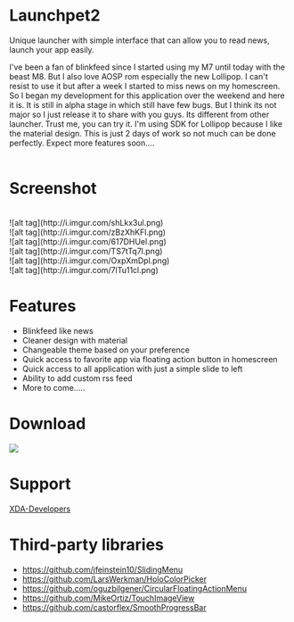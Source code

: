 Launchpet2
==========

Unique launcher with simple interface that can allow you to read news, launch your app easily.

I've been a fan of blinkfeed since I started using my M7 until today with the beast M8.  But I also love AOSP rom especially the new Lollipop. I can't resist to use it but after a week I started to miss news on my homescreen. So I began my development for this application over the weekend and here it is. It is still in alpha stage in which still have few bugs. But I think its not major so I just release it to share with you guys. Its different from other launcher. Trust me, you can try it. I'm using SDK for Lollipop because I like the material design. This is just 2 days of work so not much can be done perfectly. Expect more features soon....
<br /><br />

Screenshot
==========
<br />
![alt tag](http://i.imgur.com/shLkx3ul.png)
<br />
![alt tag](http://i.imgur.com/zBzXhKFl.png)
<br />
![alt tag](http://i.imgur.com/617DHUel.png)
<br />
![alt tag](http://i.imgur.com/TS7tTq7l.png)
<br />
![alt tag](http://i.imgur.com/OxpXmDpl.png)
<br />
![alt tag](http://i.imgur.com/7lTu11cl.png)

Features
========
* Blinkfeed like news
* Cleaner design with material
* Changeable theme based on your preference
* Quick access to favorite app via floating action button in homescreen
* Quick access to all application with just a simple slide to left
* Ability to add custom rss feed
* More to come.....

Download
========
<a href="https://play.google.com/store/apps/details?id=org.pet.launchpet2">
<img src="https://developer.android.com/images/brand/en_generic_rgb_wo_45.png" />
</a>

Support
=======
<a href="http://forum.xda-developers.com/htc-one-m8/themes-apps/app-launchpet2-blinkfeed-style-launcher-t2959594">
XDA-Developers
</a>

Third-party libraries
=====================
* https://github.com/jfeinstein10/SlidingMenu
* https://github.com/LarsWerkman/HoloColorPicker
* https://github.com/oguzbilgener/CircularFloatingActionMenu
* https://github.com/MikeOrtiz/TouchImageView
* https://github.com/castorflex/SmoothProgressBar